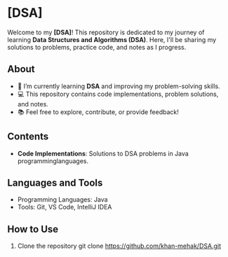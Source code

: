 # [DSA]

Welcome to my **[DSA]**! This repository is dedicated to my journey of learning **Data Structures and Algorithms (DSA)**. Here, I'll be sharing my solutions to problems, practice code, and notes as I progress.

## About
- 🌱 I’m currently learning **DSA** and improving my problem-solving skills.
- 💻 This repository contains code implementations, problem solutions, and notes.
- 📚 Feel free to explore, contribute, or provide feedback!

## Contents
- **Code Implementations**: Solutions to DSA problems in Java programminglanguages.

## Languages and Tools
- Programming Languages: Java
- Tools: Git, VS Code, IntelliJ IDEA

## How to Use
1. Clone the repository
   git clone https://github.com/khan-mehak/DSA.git
